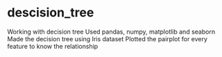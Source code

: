 # descision_tree
Working with decision tree
Used pandas, numpy, matplotlib and seaborn
Made the decision tree using Iris dataset
Plotted the pairplot for every feature to know the relationship
